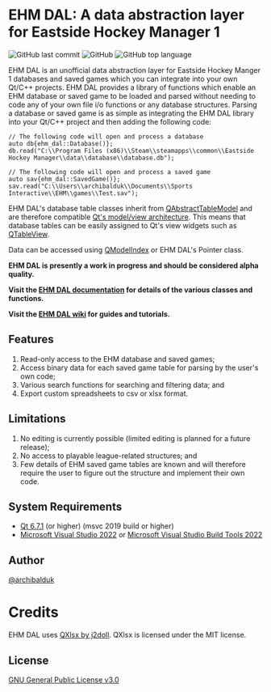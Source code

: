 # EHM DAL: A data abstraction layer for Eastside Hockey Manager 1
![GitHub last commit](https://img.shields.io/github/last-commit/archibalduk/EHM_DAL?style=flat-square) ![GitHub](https://img.shields.io/github/license/archibalduk/EHM_DAL?style=flat-square) ![GitHub top language](https://img.shields.io/github/languages/top/archibalduk/EHM_DAL?style=flat-square)

EHM DAL is an unofficial data abstraction layer for Eastside Hockey Manger 1 databases and saved games which you can integrate into your own Qt/C++ projects. EHM DAL provides a library of functions which enable an EHM database or saved game to be loaded and parsed without needing to code any of your own file i/o functions or any database structures. Parsing a database or saved game is as simple as integrating the EHM DAL library into your Qt/C++ project and then adding the following code:

```
// The following code will open and process a database
auto db{ehm_dal::Database()};
db.read("C:\\Program Files (x86)\\Steam\\steamapps\\common\\Eastside Hockey Manager\\data\\database\\database.db");

// The following code will open and process a saved game
auto sav{ehm_dal::SavedGame()};
sav.read("C:\\Users\\archibalduk\\Documents\\Sports Interactive\\EHM\\games\\Test.sav");
```

EHM DAL's database table classes inherit from [QAbstractTableModel](https://doc.qt.io/qt-6/qabstracttablemodel.html) and are therefore compatible [Qt's model/view architecture](https://doc.qt.io/qt-6/model-view-programming.html). This means that database tables can be easily assigned to Qt's view widgets such as [QTableView](https://doc.qt.io/qt-6/qtableview.html).

Data can be accessed using [QModelIndex](https://doc.qt.io/qt-6/qmodelindex.html) or EHM DAL's Pointer class.

**EHM DAL is presently a work in progress and should be considered alpha quality.**

**Visit the [EHM DAL documentation](https://archibalduk.github.io/EHM_DAL/annotated.html) for details of the various classes and functions.**

**Visit the [EHM DAL wiki](https://github.com/archibalduk/EHM_DAL/wiki) for guides and tutorials.**

## Features
1. Read-only access to the EHM database and saved games;
2. Access binary data for each saved game table for parsing by the user's own code;
3. Various search functions for searching and filtering data; and
4. Export custom spreadsheets to csv or xlsx format.

## Limitations
1. No editing is currently possible (limited editing is planned for a future release);
2. No access to playable league-related structures; and
3. Few details of EHM saved game tables are known and will therefore require the user to figure out the structure and implement their own code.

## System Requirements
* [Qt 6.7.1](https://www.qt.io/download-open-source) (or higher) (msvc 2019 build or higher)
* [Microsoft Visual Studio 2022](https://visualstudio.microsoft.com/vs/community/) or [Microsoft Visual Studio Build Tools 2022](https://visualstudio.microsoft.com/downloads/?q=build+tools#build-tools-for-visual-studio-2022)

## Author
[@archibalduk](https://www.github.com/archibalduk)

# Credits
EHM DAL uses [QXlsx by j2doll](https://github.com/QtExcel/QXlsx). QXlsx is licensed under the MIT license.

## License
[GNU General Public License v3.0](https://choosealicense.com/licenses/gpl-3.0/)
